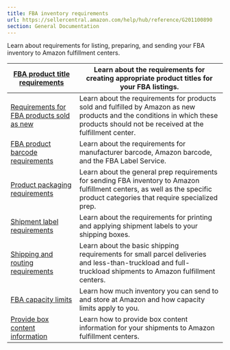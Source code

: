 ```yaml
---
title: FBA inventory requirements
url: https://sellercentral.amazon.com/help/hub/reference/G201100890
section: General Documentation
---
```


Learn about requirements for listing, preparing, and sending your FBA
inventory to Amazon fulfillment centers.

[FBA product title requirements](/gp/help/201051300) | Learn about the requirements for creating appropriate product titles for your FBA listings.  
---|---  
[Requirements for FBA products sold as new](/gp/help/201147390) | Learn about the requirements for products sold and fulfilled by Amazon as new products and the conditions in which these products should not be received at the fulfillment center.  
[FBA product barcode requirements](/gp/help/201100910) | Learn about the requirements for manufacturer barcode, Amazon barcode, and the FBA Label Service.  
[Product packaging requirements](/gp/help/200141500) | Learn about the general prep requirements for sending FBA inventory to Amazon fulfillment centers, as well as the specific product categories that require specialized prep.  
[Shipment label requirements](/gp/help/200178470) | Learn about the requirements for printing and applying shipment labels to your shipping boxes.  
[Shipping and routing requirements](/gp/help/200141510) | Learn about the basic shipping requirements for small parcel deliveries and less-than-truckload and full-truckload shipments to Amazon fulfillment centers.  
[FBA capacity limits](/gp/help/GAFNWEYTJUV2GBFC) | Learn how much inventory you can send to and store at Amazon and how capacity limits apply to you.  
[Provide box content information](/gp/help/G201967250) |  Learn how to provide box content information for your shipments to Amazon fulfillment centers.

